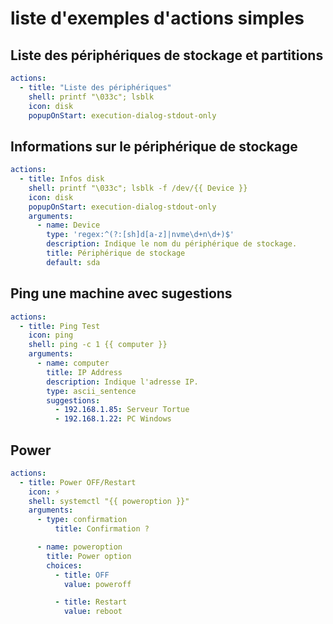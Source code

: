 # liste d'exemples d'actions simples
## Liste des périphériques de stockage et partitions
```yaml
actions:
  - title: "Liste des périphériques"
    shell: printf "\033c"; lsblk
    icon: disk
    popupOnStart: execution-dialog-stdout-only
```

## Informations sur le périphérique de stockage
```yaml
actions:
  - title: Infos disk
    shell: printf "\033c"; lsblk -f /dev/{{ Device }}
    icon: disk
    popupOnStart: execution-dialog-stdout-only
    arguments:
      - name: Device
        type: 'regex:^(?:[sh]d[a-z]|nvme\d+n\d+)$'
        description: Indique le nom du périphérique de stockage.
        title: Périphérique de stockage
        default: sda
```

## Ping une machine avec sugestions
```yaml
actions:
  - title: Ping Test
    icon: ping
    shell: ping -c 1 {{ computer }}
    arguments:
      - name: computer
        title: IP Address
        description: Indique l'adresse IP.
        type: ascii_sentence
        suggestions:
          - 192.168.1.85: Serveur Tortue
          - 192.168.1.22: PC Windows
```

## Power
```yaml
actions:
  - title: Power OFF/Restart
    icon: ⚡
    shell: systemctl "{{ poweroption }}"
    arguments:
  	  - type: confirmation
    	  title: Confirmation ?

      - name: poweroption
        title: Power option
        choices:
          - title: OFF
            value: poweroff

          - title: Restart
            value: reboot
```

## 
```yaml

```

##
```yaml

```
## 
```yaml

```

##
```yaml

```
## 
```yaml

```

##
```yaml

```
